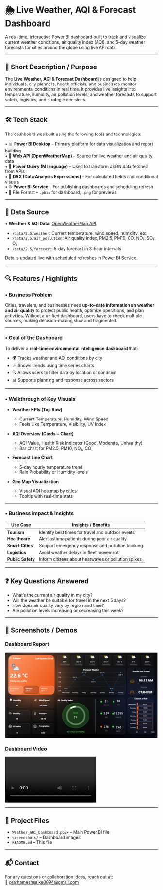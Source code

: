 # 🌦️ Live Weather, AQI & Forecast Dashboard

A real-time, interactive Power BI dashboard built to track and visualize current weather conditions, air quality index (AQI), and 5-day weather forecasts for cities around the globe using live API data.

---

## 📝 Short Description / Purpose

The **Live Weather, AQI & Forecast Dashboard** is designed to help individuals, city planners, health officials, and businesses monitor environmental conditions in real time. It provides live insights into temperature, humidity, air pollution levels, and weather forecasts to support safety, logistics, and strategic decisions.

---

## 🛠️ Tech Stack

The dashboard was built using the following tools and technologies:<br>

• 📊 **Power BI Desktop** – Primary platform for data visualization and report building  
• 🔗 **Web API (OpenWeatherMap)** – Source for live weather and air quality data  
• 🧹 **Power Query (M language)** – Used to transform JSON data fetched from APIs  
• 🧠 **DAX (Data Analysis Expressions)** – For calculated fields and conditional visuals  
• 🌐 **Power BI Service** – For publishing dashboards and scheduling refresh  
• 📝 File Format – `.pbix` for dashboard, `.png` for previews

---

## 📂 Data Source

• **Weather & AQI Data**: [OpenWeatherMap API](https://openweathermap.org/api)  
  - `/data/2.5/weather`: Current temperature, wind speed, humidity, etc.  
  - `/data/2.5/air_pollution`: Air quality index, PM2.5, PM10, CO, NO₂, SO₂, O₃  
  - `/data/2.5/forecast`: 5-day forecast in 3-hour intervals  

Data is updated live with scheduled refreshes in Power BI Service.

---

## 🔍 Features / Highlights

### • Business Problem

Cities, travelers, and businesses need **up-to-date information on weather and air quality** to protect public health, optimize operations, and plan activities. Without a unified dashboard, users have to check multiple sources, making decision-making slow and fragmented.

---

### • Goal of the Dashboard

To deliver a **real-time environmental intelligence dashboard** that:

- 🌍 Tracks weather and AQI conditions by city  
- 📈 Shows trends using time series charts  
- 🔍 Allows users to filter data by location or condition  
- 📊 Supports planning and response across sectors  

---

### • Walkthrough of Key Visuals

- **Weather KPIs (Top Row)**  
  - Current Temperature, Humidity, Wind Speed  
  - Feels Like Temperature, Visibility, UV Index  

- **AQI Overview (Cards + Chart)**  
  - AQI Value, Health Risk Indicator (Good, Moderate, Unhealthy)  
  - Bar chart for PM2.5, PM10, NO₂, CO  

- **Forecast Line Chart**  
  - 5-day hourly temperature trend  
  - Rain Probability or Humidity levels  

- **Geo Map Visualization**  
  - Visual AQI heatmap by cities  
  - Tooltip with real-time stats  

---

### • Business Impact & Insights

| Use Case        | Insights / Benefits                                 |
|------------------|------------------------------------------------------|
| **Tourism**       | Identify best times for travel and outdoor events   |
| **Healthcare**    | Alert asthma patients during poor air quality       |
| **Smart Cities**  | Support emergency response and pollution tracking   |
| **Logistics**     | Avoid weather delays in fleet movement              |
| **Public Safety** | Inform citizens about heatwaves or pollution spikes |

---

## ❓ Key Questions Answered

- What’s the current air quality in my city?
- Will the weather be suitable for travel in the next 5 days?
- How does air quality vary by region and time?
- Are pollution levels increasing or decreasing this week?

---

## 📸 Screenshots / Demos

### Dashboard Report 
![AQI Cards](https://github.com/prathameshsalke/Live-Weather-Power-BI-Dashboard/blob/main/Live%20weather%20Report.png)

### Dashboard Video 
![Dashboard Preview](https://github.com/prathameshsalke/Live-Weather-Power-BI-Dashboard/blob/main/Live%20Weather%20Report%20video.mp4)





---

## 📁 Project Files

- `Weather_AQI_Dashboard.pbix` – Main Power BI file  
- `screenshots/` – Dashboard images  
- `README.md` – This file


---

## 📬 Contact

For any questions or collaboration ideas, reach out at:  
📧 prathameshsalke8094@gmail.com


